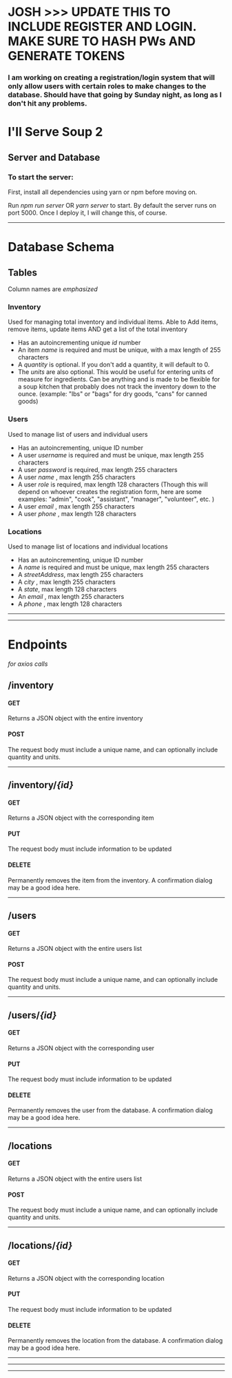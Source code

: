 # JOSH >>> UPDATE THIS TO INCLUDE REGISTER AND LOGIN. MAKE SURE TO HASH PWs AND GENERATE TOKENS

### I am working on creating a registration/login system that will only allow users with certain roles to make changes to the database. Should have that going by Sunday night, as long as I don't hit any problems.

# I'll Serve Soup 2

## Server and Database

### To start the server:

First, install all dependencies using yarn or npm before moving on.

Run _npm run server_ OR _yarn server_ to start. By default the server runs on port 5000. Once I deploy it, I will change this, of course.

---

# **Database Schema**

## Tables

Column names are _emphasized_

### Inventory

Used for managing total inventory and individual items. Able to Add items, remove items, update items AND get a list of the total inventory

-   Has an autoincrementing unique _*id*_ number
-   An item _*name*_ is required and must be unique, with a max length of 255 characters
-   A _*quantity*_ is optional. If you don't add a quantity, it will default to 0.
-   The _*units*_ are also optional. This would be useful for entering units of measure for ingredients. Can be anything and is made to be flexible for a soup kitchen that probably does not track the inventory down to the ounce. (example: "lbs" or "bags" for dry goods, "cans" for canned goods)

### Users

Used to manage list of users and individual users

-   Has an autoincrementing, unique ID number
-   A user _*username*_ is required and must be unique, max length 255 characters
-   A user _*password*_ is required, max length 255 characters
-   A user _*name*_ , max length 255 characters
-   A user _*role*_ is required, max length 128 characters (Though this will depend on whoever creates the registration form, here are some examples: "admin", "cook", "assistant", "manager", "volunteer", etc. )
-   A user _*email*_ , max length 255 characters
-   A user _*phone*_ , max length 128 characters

### Locations

Used to manage list of locations and individual locations

-   Has an autoincrementing, unique ID number
-   A _*name*_ is required and must be unique, max length 255 characters
-   A _*streetAddress*_, max length 255 characters
-   A _*city*_ , max length 255 characters
-   A _*state*_, max length 128 characters
-   An _*email*_ , max length 255 characters
-   A _*phone*_ , max length 128 characters

---

---

# **Endpoints**

_for axios calls_

## /inventory

#### GET

Returns a JSON object with the entire inventory

#### POST

The request body must include a unique name, and can optionally include quantity and units.

---

## /inventory/_{id}_

#### GET

Returns a JSON object with the corresponding item

#### PUT

The request body must include information to be updated

#### DELETE

Permanently removes the item from the inventory. A confirmation dialog may be a good idea here.

---

## /users

#### GET

Returns a JSON object with the entire users list

#### POST

The request body must include a unique name, and can optionally include quantity and units.

---

## /users/_{id}_

#### GET

Returns a JSON object with the corresponding user

#### PUT

The request body must include information to be updated

#### DELETE

Permanently removes the user from the database. A confirmation dialog may be a good idea here.

---

## /locations

#### GET

Returns a JSON object with the entire users list

#### POST

The request body must include a unique name, and can optionally include quantity and units.

---

## /locations/_{id}_

#### GET

Returns a JSON object with the corresponding location

#### PUT

The request body must include information to be updated

#### DELETE

Permanently removes the location from the database. A confirmation dialog may be a good idea here.

---

---

---
